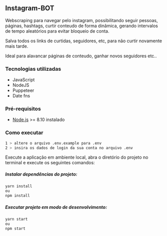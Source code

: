 ## Instagram-BOT

Webscraping para navegar pelo instagram, possibilitando seguir pessoas, páginas, hashtags, curtir conteudo de forma dinâmica, gerando intervalos de tempo aleatórios para evitar bloqueio de conta.

Salva todos os links de curtidas, seguidores, etc, para não curtir novamente mais tarde.

Ideal para alavancar páginas de conteudo, ganhar novos seguidores etc..

### Tecnologias utilizadas

- JavaScript
- NodeJS
- Puppeteer
- Date fns

### Pré-requisitos

- [Node.js](https://nodejs.org "Node.js") >= 8.10 instalado

### Como executar

```sh
1 > altere o arquivo .env.example para .env
2 > insira os dados de login da sua conta no arquivo .env
```

Execute a aplicação em ambiente local, abra o diretório do projeto no terminal e execute os seguintes comandos:

##### Instalar dependências do projeto:

```sh
yarn install
ou
npm install
```

##### Executar projeto em modo de desenvolvimento:

```sh
yarn start
ou
npm start
```
